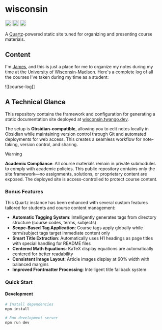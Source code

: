 # wisconsin

<div class="badges">
    <img src="https://img.shields.io/badge/Obsidian-compatible-7C3AED?logo=obsidian" alt="Obsidian Badge" height="20">
    <img src="https://img.shields.io/github/actions/workflow/status/twangodev/wisconsin/build-and-deploy.yaml" alt="GitHub Actions Workflow Status" height="20">
    <img src="https://img.shields.io/github/license/twangodev/wisconsin" alt="GitHub License" height="20">
</div>

<p>
    A <a href="https://quartz.jzhao.xyz">Quartz</a>-powered static site tuned for organizing and presenting course materials.
</p>

## Content

I'm [James](https://twango.dev), and this is just a place  for me to organize my notes during my time at the [University of Wisconsin-Madison](https://wisc.edu). Here's a complete log of all the courses I've taken during my time as a student:

![[course-log]]

## A Technical Glance

This repository contains the framework and configuration for generating a static documentation site deployed
at [wisconsin.twango.dev](https://wisconsin.twango.dev).

The setup is **Obsidian-compatible**, allowing you to edit notes locally in Obsidian while maintaining version control
through Git and automated deployments for web access. This creates a seamless workflow for note-taking, version control,
and sharing.

> [!WARNING]
> **Academic Compliance**: All course materials remain in private submodules to comply with academic policies. This
> public repository contains only the site framework—no assignments, solutions, or proprietary content are exposed. The
> deployed site is access-controlled to protect course content.

### Bonus Features

This Quartz instance has been enhanced with several custom features tailored for students and course content management:

- **Automatic Tagging System**: Intelligently generates tags from directory structure (course codes, terms, subjects)
- **Scope-Based Tag Application**: Course tags apply globally while term/subject tags target immediate content only
- **Smart Title Extraction**: Automatically uses H1 headings as page titles with special handling for README files
- **Centered Math Equations**: KaTeX display equations are automatically centered for better readability
- **Consistent Image Layout**: Article images display at 60% width with balanced margins
- **Improved Frontmatter Processing**: Intelligent title fallback system

### Quick Start

#### Development

```bash
# Install dependencies
npm install

# Run development server
npm run dev
```

